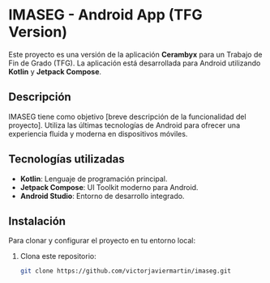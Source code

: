 # IMASEG - Android App (TFG Version)

Este proyecto es una versión de la aplicación **Cerambyx** para un Trabajo de Fin de Grado (TFG). La aplicación está desarrollada para Android utilizando **Kotlin** y **Jetpack Compose**.

## Descripción

IMASEG tiene como objetivo [breve descripción de la funcionalidad del proyecto]. Utiliza las últimas tecnologías de Android para ofrecer una experiencia fluida y moderna en dispositivos móviles.

## Tecnologías utilizadas

- **Kotlin**: Lenguaje de programación principal.
- **Jetpack Compose**: UI Toolkit moderno para Android.
- **Android Studio**: Entorno de desarrollo integrado.

## Instalación

Para clonar y configurar el proyecto en tu entorno local:

1. Clona este repositorio:

   ```bash
   git clone https://github.com/victorjaviermartin/imaseg.git
